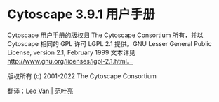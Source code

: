 # Cytoscape 3.9.1 用户手册

Cytoscape 用户手册的版权归 The Cytoscape Consortium 所有，并以 Cytoscape 相同的 GPL 许可 LGPL 2.1 提供。GNU Lesser General Public License, version 2.1, February 1999 文本详见 http://www.gnu.org/licenses/lgpl-2.1.html。

版权所有 (c) 2001-2022 The Cytoscape Consortium

翻译：[Leo Van | 范叶亮](https://leovan.me)
